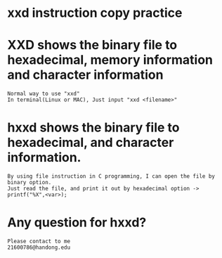 xxd instruction copy practice
=============================

# XXD shows the binary file to hexadecimal, memory information and character information
    Normal way to use "xxd"
    In terminal(Linux or MAC), Just input "xxd <filename>"

# hxxd shows the binary file to hexadecimal, and character information.
    By using file instruction in C programming, I can open the file by binary option.
    Just read the file, and print it out by hexadecimal option -> printf("%X",<var>);

# Any question for hxxd?
    Please contact to me
    21600786@handong.edu
